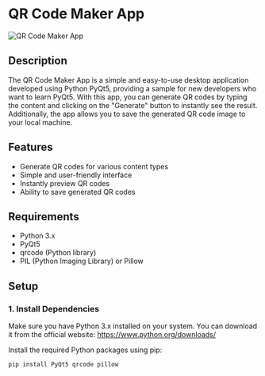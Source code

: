 # QR Code Maker App

![QR Code Maker App](path/to/your/app_screenshot.png)

## Description

The QR Code Maker App is a simple and easy-to-use desktop application developed using Python PyQt5, providing a sample for new developers who want to learn PyQt5. With this app, you can generate QR codes by typing the content and clicking on the "Generate" button to instantly see the result. Additionally, the app allows you to save the generated QR code image to your local machine.

## Features

- Generate QR codes for various content types
- Simple and user-friendly interface
- Instantly preview QR codes
- Ability to save generated QR codes

## Requirements

- Python 3.x
- PyQt5
- qrcode (Python library)
- PIL (Python Imaging Library) or Pillow

## Setup

### 1. Install Dependencies

Make sure you have Python 3.x installed on your system. You can download it from the official website: https://www.python.org/downloads/

Install the required Python packages using pip:

```bash
pip install PyQt5 qrcode pillow
